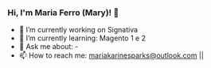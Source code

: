 ### Hi, I'm Maria Ferro (Mary)! 👋
- 🔭 I’m currently working on Signativa
- 🌱 I’m currently learning: Magento 1 e 2 
- 💬 Ask me about: -
- 📫 How to reach me: mariakarinesparks@outlook.com || 



<!--
**Mari-ax/Mari-ax** is a ✨ _special_ ✨ repository because its `README.md` (this file) appears on your GitHub profile.

Here are some ideas to get you started:

- 🔭 I’m currently working on ...
- 🌱 I’m currently learning ...
- 👯 I’m looking to collaborate on ...
- 🤔 I’m looking for help with ...
- 💬 Ask me about ...
- 📫 How to reach me: ...
- 😄 Pronouns: ...
- ⚡ Fun fact: ...
-->
